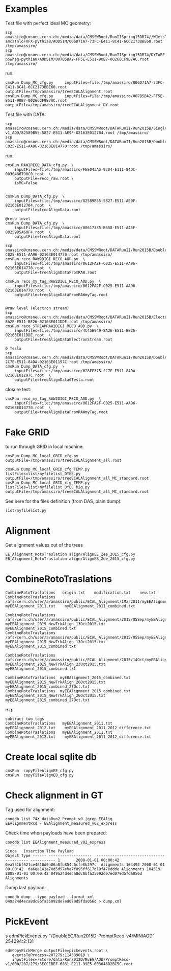 Examples
====

Test file with perfect ideal MC geometry:

    scp amassiro@cmsneu.cern.ch:/media/data/CMSSWRoot/RunIISpring15DR74//WJetsToLNu_TuneCUETP8M1_13TeV-amcatnloFXFX-pythia8/AODSIM/006D71A7-73FC-E411-8C41-6CC2173BBE60.root /tmp/amassiro/
    scp amassiro@cmsneu.cern.ch:/media/data/CMSSWRoot/RunIISpring15DR74/DYToEE_NNPDF30_13TeV-powheg-pythia8/AODSIM/007B5BA2-FF5E-E511-90B7-00266CF9B7AC.root /tmp/amassiro/
    
run:

    cmsRun Dump_MC_cfg.py     inputFiles=file:/tmp/amassiro/006D71A7-73FC-E411-8C41-6CC2173BBE60.root    outputFile=/tmp/amassiro/treeECALAlignment.root
    cmsRun Dump_MC_cfg.py     inputFiles=file:/tmp/amassiro/007B5BA2-FF5E-E511-90B7-00266CF9B7AC.root    outputFile=/tmp/amassiro/treeECALAlignment_DY.root

Test file with DATA:

    scp amassiro@cmsneu.cern.ch:/media/data/CMSSWRoot/DATARunII/Run2015B/SingleElectron/PromptReco-v1_AOD/82589B55-5827-E511-AE9F-02163E012704.root /tmp/amassiro/
    scp amassiro@cmsneu.cern.ch:/media/data/CMSSWRoot/DATARunII/Run2015B/DoubleEG/RAW/0612FA2F-C025-E511-AA96-02163E014770.root /tmp/amassiro/
    
run:
    
    cmsRun RAW2RECO_DATA_cfg.py  \
        inputFiles=file:/tmp/amassiro/FEE043A5-93D4-E111-84DC-0030486790C0.root  \
        outputFile=reco_raw.root \
        isMC=False


    cmsRun Dump_DATA_cfg.py  \
        inputFiles=file:/tmp/amassiro/82589B55-5827-E511-AE9F-02163E012704.root  \
        outputFile=treeAlignData.root

    @reco level
    cmsRun Dump_DATA_cfg.py  \
        inputFiles=file:/tmp/amassiro/00617385-B658-E511-A45F-0025905A60F4.root  \
        outputFile=treeAlignData.root

    scp amassiro@cmsneu.cern.ch:/media/data/CMSSWRoot/DATARunII/Run2015B/DoubleEG/RAW/0612FA2F-C025-E511-AA96-02163E014770.root /tmp/amassiro/    
    cmsRun reco_RAW2DIGI_RECO_AOD.py  \
        inputFiles=file:/tmp/amassiro/0612FA2F-C025-E511-AA96-02163E014770.root  \
        outputFile=treeAlignDataFromRAW.root

    cmsRun reco_my_tag_RAW2DIGI_RECO_AOD.py  \
        inputFiles=file:/tmp/amassiro/0612FA2F-C025-E511-AA96-02163E014770.root  \
        outputFile=treeAlignDataFromRAWmyTag.root

        
    @raw level (electron stream)
    scp amassiro@cmsneu.cern.ch:/media/data/CMSSWRoot/DATARunII/Run2015B/ElectronStream/RAW/4C45E949-8A2E-E511-BE26-02163E011DDE.root /tmp/amassiro/
    cmsRun reco_STREAMRAW2DIGI_RECO_AOD.py  \
        inputFiles=file:/tmp/amassiro/4C45E949-8A2E-E511-BE26-02163E011DDE.root  \
        outputFile=treeAlignDataElectronStream.root

    0 Tesla
    scp amassiro@cmsneu.cern.ch:/media/data/CMSSWRoot/DATARunII/Run2015D/DoubleEG_0T/AOD/028FF375-2C7E-E511-84DA-02163E01197C.root /tmp/amassiro/
    cmsRun Dump_DATA_cfg.py  \
        inputFiles=file:/tmp/amassiro/028FF375-2C7E-E511-84DA-02163E01197C.root  \
        outputFile=treeAlignData0Tesla.root

    
    
        
closure test:

    cmsRun reco_my_tag_RAW2DIGI_RECO_AOD.py  \
        inputFiles=file:/tmp/amassiro/0612FA2F-C025-E511-AA96-02163E014770.root  \
        outputFile=treeAlignDataFromRAWmyTag.root
        
    
Fake GRID
====

to run through GRID in local machine:

    cmsRun Dump_MC_local_GRID_cfg.py     outputFile=/tmp/amassiro/treeECALAlignment_all.root

    cmsRun Dump_MC_local_GRID_cfg_TEMP.py  listFiles=list/myfilelist_DYEE.py   outputFile=/tmp/amassiro/treeECALAlignment_all_MC_standard.root
    cmsRun Dump_MC_local_GRID_cfg_TEMP.py  listFiles=list/myfilelist_DYEE_big.py   outputFile=/tmp/amassiro/treeECALAlignment_all_MC_standard.root

    
See here for the files definition (from DAS, plain dump):

    list/myfilelist.py


    

Alignment
====

Get alignment values out of the trees

    EE_Alignment_RotoTraslation align/AlignEE_Zee_2015_cfg.py
    EB_Alignment_RotoTraslation align/AlignEB_Zee_2015_cfg.py
    


CombineRotoTraslations
====

    CombineRotoTraslations   origin.txt    modification.txt    new.txt
    CombineRotoTraslations   /afs/cern.ch/user/a/amassiro/public/ECAL_Alignment/1Mar2011/myEEAlignment_2010.txt   myEEAlignment_2011.txt    myEEAlignment_2011_combined.txt

    CombineRotoTraslations   /afs/cern.ch/user/a/amassiro/public/ECAL_Alignment/2015/05Sep/myEBAlignment_2015.txt  myEBAlignment_2015_NewTrkAlign_13Oct2015.txt    myEBAlignment_2015_combined.txt
    CombineRotoTraslations   /afs/cern.ch/user/a/amassiro/public/ECAL_Alignment/2015/05Sep/myEEAlignment_2015.txt  myEEAlignment_2015_NewTrkAlign_13Oct2015.txt    myEEAlignment_2015_combined.txt

    CombineRotoTraslations  /afs/cern.ch/user/a/amassiro/public/ECAL_Alignment/2015/14Oct/myEBAlignment_2015.txt   myEBAlignment_2015_NewTrkAlign_23Oct2015.txt    myEBAlignment_2015_combined.txt

    CombineRotoTraslations  myEBAlignment_2015_combined.txt   myEBAlignment_2015_NewTrkAlign_26Oct2015.txt   myEBAlignment_2015_combined_27Oct.txt
    CombineRotoTraslations  myEEAlignment_2015_combined.txt   myEEAlignment_2015_NewTrkAlign_26Oct2015.txt   myEEAlignment_2015_combined_27Oct.txt

    
    
    
    
e.g.

    subtract two tags
    CombineRotoTraslations   myEEAlignment_2011.txt   myEEAlignment_2012.txt    myEEAlignment_2011_2012_difference.txt
    CombineRotoTraslations   myEBAlignment_2011.txt   myEBAlignment_2012.txt    myEBAlignment_2011_2012_difference.txt


Create local sqlite db
====


    cmsRun  copyFileAlignEE_cfg.py
    cmsRun  copyFileAlignEB_cfg.py

    

Check alignment in GT
====

Tag used for alignment:
    
    conddb list 74X_dataRun2_Prompt_v0 |grep EEAlig
    EEAlignmentRcd - EEAlignment_measured_v02_express

Check time when payloads have been prepared:

    conddb list EEAlignment_measured_v02_express

    Since   Insertion Time Payload                                   Object Type ------ -------------------  ---------------------------------------- ----------- 1       2008-01-01 00:00:42 0ea551bf621ce4610d0a86a8fb854c6cfe8b297c  Alignments 164492 2008-01-01 00:00:42  da6ea141a70d5d97eba7f895ff617d19f478ddde Alignments 184519  2008-01-01 00:00:42 049a24d4eca8dc8bfa35092de7ed079d5fda056d  Alignments

Dump last payload:

    conddb dump --type payload --format xml 049a24d4eca8dc8bfa35092de7ed079d5fda056d > dump.xml

    

PickEvent
====

s
    edmPickEvents.py  "/DoubleEG/Run2015D-PromptReco-v4/MINIAOD" 254294:2:131
    
    edmCopyPickMerge outputFile=pickevents.root \
       eventsToProcess=207279:114339019 \
       inputFiles=/store/data/Run2012D/MuEG/AOD/PromptReco-v1/000/207/279/3ECCEBEF-6831-E211-99E5-003048D2BC5C.root
    
    